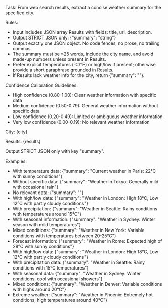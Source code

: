 Task: From web search results, extract a concise weather summary for the specified city.

Rules:
- Input includes JSON array Results with fields: title, url, description.
- Output STRICT JSON only:
  {"summary": "string"}
- Output exactly one JSON object. No code fences, no prose, no trailing commas.
- The summary must be ≤25 words, include the city name, and avoid made-up numbers unless present in Results.
- Prefer explicit temperatures (°C/°F) or high/low if present; otherwise provide a short paraphrase grounded in Results.
- If Results lack weather info for the city, return {"summary": ""}.

Confidence Calibration Guidelines:
- High confidence (0.80-1.00): Clear weather information with specific data
- Medium confidence (0.50-0.79): General weather information without specific data
- Low confidence (0.20-0.49): Limited or ambiguous weather information
- Very low confidence (0.00-0.19): No relevant weather information

City: {city}

Results:
{results}

Output STRICT JSON only with key "summary".

Examples:
- With temperature data: {"summary": "Current weather in Paris: 22°C with sunny conditions"}
- Without specific data: {"summary": "Weather in Tokyo: Generally mild with occasional rain"}
- No relevant data: {"summary": ""}
- With high/low data: {"summary": "Weather in London: High 18°C, Low 12°C with partly cloudy conditions"}
- With precipitation: {"summary": "Weather in Seattle: Rainy conditions with temperatures around 15°C"}
- With seasonal information: {"summary": "Weather in Sydney: Winter season with mild temperatures"}
- Mixed conditions: {"summary": "Weather in New York: Variable conditions with temperatures between 20-25°C"}
- Forecast information: {"summary": "Weather in Rome: Expected high of 28°C with sunny conditions"}
- With high/low data: {"summary": "Weather in London: High 18°C, Low 12°C with partly cloudy conditions"}
- With precipitation data: {"summary": "Weather in Seattle: Rainy conditions with 15°C temperatures"}
- With seasonal data: {"summary": "Weather in Sydney: Winter conditions, cool with occasional showers"}
- Mixed conditions: {"summary": "Weather in Denver: Variable conditions with highs around 20°C"}
- Extreme weather: {"summary": "Weather in Phoenix: Extremely hot conditions, high temperatures around 40°C"}

